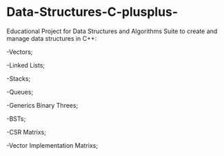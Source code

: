 # Data-Structures-C-plusplus-
Educational Project for Data Structures and Algorithms
Suite to create and manage data structures in C++:

-Vectors;

-Linked Lists;

-Stacks;

-Queues;

-Generics Binary Threes;

-BSTs;

-CSR Matrixs;

-Vector Implementation Matrixs;
